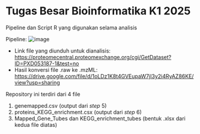 # Tugas Besar Bioinformatika K1 2025
Pipeline dan Script R yang digunakan selama analisis

Pipeline:
![image](https://github.com/user-attachments/assets/5b8b1dbb-4832-4056-b7a6-b56b4175a69c)

- Link file yang diunduh untuk dianalisis: https://proteomecentral.proteomexchange.org/cgi/GetDataset?ID=PXD053187-1&test=no
- Hasil konversi file .raw ke .mzML: https://drive.google.com/file/d/1oLDz1K8t4GVEupaW7jI3y2i4RyAZ86KE/view?usp=sharing

Repository ini terdiri dari 4 file
1. genemapped.csv (output dari _step_ 5)
2. proteins_KEGG_enrichment.csx (output dari _step_ 6)
3. Mapped_Gene_Tubes dan KEGG_enrichment_tubes (bentuk .xlsx dari kedua file diatas)

